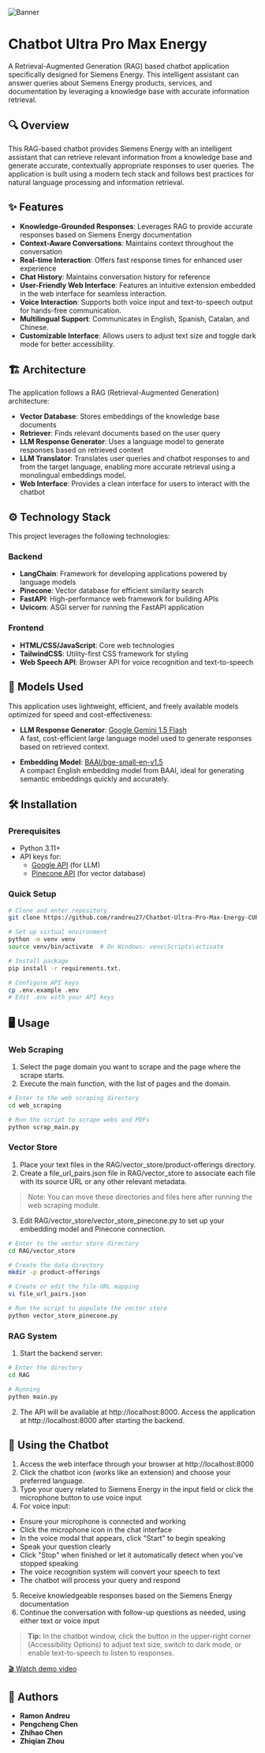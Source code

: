 ![Banner](images/prev.png)

# Chatbot Ultra Pro Max Energy

A Retrieval-Augmented Generation (RAG) based chatbot application specifically designed for Siemens Energy. This intelligent assistant can answer queries about Siemens Energy products, services, and documentation by leveraging a knowledge base with accurate information retrieval.

## 🔍 Overview

This RAG-based chatbot provides Siemens Energy with an intelligent assistant that can retrieve relevant information from a knowledge base and generate accurate, contextually appropriate responses to user queries. The application is built using a modern tech stack and follows best practices for natural language processing and information retrieval.

## ✨ Features

- **Knowledge-Grounded Responses**: Leverages RAG to provide accurate responses based on Siemens Energy documentation
- **Context-Aware Conversations**: Maintains context throughout the conversation
- **Real-time Interaction**: Offers fast response times for enhanced user experience
- **Chat History**: Maintains conversation history for reference
- **User-Friendly Web Interface**: Features an intuitive extension embedded in the web interface for seamless interaction.
- **Voice Interaction**: Supports both voice input and text-to-speech output for hands-free communication.
- **Multilingual Support**: Communicates in English, Spanish, Catalan, and Chinese.
- **Customizable Interface**: Allows users to adjust text size and toggle dark mode for better accessibility.

## 🏗️ Architecture
The application follows a RAG (Retrieval-Augmented Generation) architecture:

- **Vector Database**: Stores embeddings of the knowledge base documents
- **Retriever**: Finds relevant documents based on the user query
- **LLM Response Generator**: Uses a language model to generate responses based on retrieved context
- **LLM Translator**: Translates user queries and chatbot responses to and from the target language, enabling more accurate retrieval using a monolingual embeddings model.
- **Web Interface**: Provides a clean interface for users to interact with the chatbot


## ⚙️ Technology Stack

This project leverages the following technologies:

### Backend

- **LangChain**: Framework for developing applications powered by language models
- **Pinecone**: Vector database for efficient similarity search
- **FastAPI**: High-performance web framework for building APIs
- **Uvicorn**: ASGI server for running the FastAPI application

### Frontend

- **HTML/CSS/JavaScript**: Core web technologies
- **TailwindCSS**: Utility-first CSS framework for styling
- **Web Speech API**: Browser API for voice recognition and text-to-speech

## 🧠 Models Used

This application uses lightweight, efficient, and freely available models optimized for speed and cost-effectiveness:

- **LLM Response Generator**: [Google Gemini 1.5 Flash](https://deepmind.google/discover/blog/gemini-15-pro-and-flash/)  
  A fast, cost-efficient large language model used to generate responses based on retrieved context.

- **Embedding Model**: [BAAI/bge-small-en-v1.5](https://huggingface.co/BAAI/bge-small-en-v1.5)  
  A compact English embedding model from BAAI, ideal for generating semantic embeddings quickly and accurately.


## 🛠️ Installation

### Prerequisites

- Python 3.11+
- API keys for:
  - [Google API](https://console.cloud.google.com/apis/credentials) (for LLM)
  - [Pinecone API](https://app.pinecone.io/) (for vector database)

### Quick Setup

```bash
# Clone and enter repository
git clone https://github.com/randreu27/Chatbot-Ultra-Pro-Max-Energy-CUPME

# Set up virtual environment
python -m venv venv
source venv/bin/activate  # On Windows: venv\Scripts\activate

# Install package
pip install -r requirements.txt.

# Configure API keys
cp .env.example .env
# Edit .env with your API keys
```


## 🖥️ Usage

### Web Scraping
1. Select the page domain you want to scrape and the page where the scrape starts.
2. Execute the main function, with the list of pages and the domain.
```bash
# Enter to the web scraping directory
cd web_scraping

# Run the script to scrape webs and PDFs
python scrap_main.py
```

### Vector Store
1. Place your text files in the RAG/vector_store/product-offerings directory.
2. Create a file_url_pairs.json file in RAG/vector_store to associate each file with its source URL or any other relevant metadata.
>   Note: You can move these directories and files here after running the web scraping module.

3. Edit RAG/vector_store/vector_store_pinecone.py to set up your embedding model and Pinecone connection.

```bash
# Enter to the vector store directory
cd RAG/vector_store

# Create the data directory
mkdir -p product-offerings

# Create or edit the file-URL mapping
vi file_url_pairs.json

# Run the script to populate the vector store
python vector_store_pinecone.py
```

### RAG System

1. Start the backend server:
```bash
# Enter the directory
cd RAG

# Running
python main.py
```
2. The API will be available at http://localhost:8000. Access the application at http://localhost:8000 after starting the backend.

## 🤖 Using the Chatbot

1. Access the web interface through your browser at http://localhost:8000
2. Click the chatbot icon (works like an extension) and choose your preferred language.
3. Type your query related to Siemens Energy in the input field or click the microphone button to use voice input
4. For voice input:

- Ensure your microphone is connected and working
- Click the microphone icon in the chat interface
- In the voice modal that appears, click "Start" to begin speaking
- Speak your question clearly
- Click "Stop" when finished or let it automatically detect when you've stopped speaking
- The voice recognition system will convert your speech to text
- The chatbot will process your query and respond

5. Receive knowledgeable responses based on the Siemens Energy documentation
6. Continue the conversation with follow-up questions as needed, using either text or voice input

> **Tip:** In the chatbot window, click the button in the upper-right corner (Accessibility Options) to adjust text size, switch to dark mode, or enable text-to-speech to listen to responses.

[🎬 Watch demo video](https://github.com/user-attachments/assets/4439c56c-0ef1-4b20-a4e5-31c3ce58d7a9)


## 👥 Authors

- **Ramon Andreu**
- **Pengcheng Chen**
- **Zhihao Chen**
- **Zhiqian Zhou**
